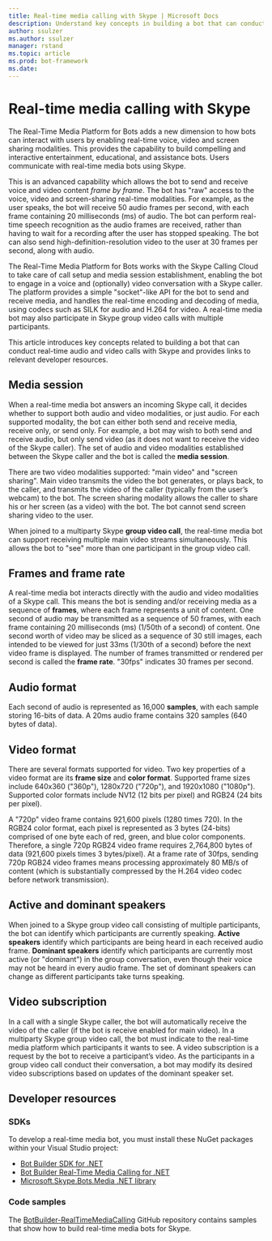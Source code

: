 ```yaml
---
title: Real-time media calling with Skype | Microsoft Docs
description: Understand key concepts in building a bot that can conduct real-time audio and video calls with Skype, using the Bot Builder SDK for .NET.
author: ssulzer
ms.author: ssulzer
manager: rstand
ms.topic: article
ms.prod: bot-framework
ms.date: 
---
```

# Real-time media calling with Skype

The Real-Time Media Platform for Bots adds a new dimension to how bots can interact with users by enabling real-time voice, video and screen sharing modalities. This provides the capability to build compelling and interactive entertainment, educational, and assistance bots. Users communicate with real-time media bots using Skype.

This is an advanced capability which allows the bot to send and receive voice and video content *frame by frame*. The bot has "raw" access to the voice, video and screen-sharing real-time modalities. For example, as the user speaks, the bot will receive 50 audio frames per second, with each frame containing 20 milliseconds (ms) of audio. The bot can perform real-time speech recognition as the audio frames are received, rather than having to wait for a recording after the user has stopped speaking. The bot can also send high-definition-resolution video to the user at 30 frames per second, along with audio.

The Real-Time Media Platform for Bots works with the Skype Calling Cloud to take care of call setup and media session establishment, enabling the bot to engage in a voice and (optionally) video conversation with a Skype caller. The platform provides a simple "socket"-like API for the bot to send and receive media, and handles the real-time encoding and decoding of media, using codecs such as SILK for audio and H.264 for video. A real-time media bot may also participate in Skype group video calls with multiple participants.

This article introduces key concepts related to building a bot that can conduct real-time audio and video calls with Skype and provides links to relevant developer resources.

## Media session
When a real-time media bot answers an incoming Skype call, it decides whether to support both audio and video modalities, or just audio. For each supported modality, the bot can either both send and receive media, receive only, or send only. For example, a bot may wish to both send and receive audio, but only send video (as it does not want to receive the video of the Skype caller). The set of audio and video modalities established between the Skype caller and the bot is called the **media session**.

There are two video modalities supported: "main video" and "screen sharing". Main video transmits the video the bot generates, or plays back, to the caller, and transmits the video of the caller (typically from the user’s webcam) to the bot. The screen sharing modality allows the caller to share his or her screen (as a video) with the bot. The bot cannot send screen sharing video to the user.

When joined to a multiparty Skype **group video call**, the real-time media bot can support receiving multiple main video streams simultaneously. This allows the bot to "see" more than one participant in the group video call.

## Frames and frame rate
A real-time media bot interacts directly with the audio and video modalities of a Skype call. This means the bot is sending and/or receiving media as a sequence of **frames**, where each frame represents a unit of content. One second of audio may be transmitted as a sequence of 50 frames, with each frame containing 20 milliseconds (ms) (1/50th of a second) of content. One second worth of video may be sliced as a sequence of 30 still images, each intended to be viewed for just 33ms (1/30th of a second) before the next video frame is displayed. The number of frames transmitted or rendered per second is called the **frame rate**. "30fps" indicates 30 frames per second.

## Audio format
Each second of audio is represented as 16,000 **samples**, with each sample storing 16-bits of data. A 20ms audio frame contains 320 samples (640 bytes of data).

## Video format
There are several formats supported for video. Two key properties of a video format are its **frame size** and **color format**. Supported frame sizes include 640x360 ("360p"), 1280x720 ("720p"), and 1920x1080 ("1080p"). Supported color formats include NV12 (12 bits per pixel) and RGB24 (24 bits per pixel).

A "720p" video frame contains 921,600 pixels (1280 times 720). In the RGB24 color format, each pixel is represented as 3 bytes (24-bits) comprised of one byte each of red, green, and blue color components. Therefore, a single 720p RGB24 video frame requires 2,764,800 bytes of data (921,600 pixels times 3 bytes/pixel). At a frame rate of 30fps, sending 720p RGB24 video frames means processing approximately 80 MB/s of content (which is substantially compressed by the H.264 video codec before network transmission).

## Active and dominant speakers
When joined to a Skype group video call consisting of multiple participants, the bot can identify which participants are currently speaking. **Active speakers** identify which participants are being heard in each received audio frame. **Dominant speakers** identify which participants are currently most active (or "dominant") in the group conversation, even though their voice may not be heard in every audio frame. The set of dominant speakers can change as different participants take turns speaking.

## Video subscription
In a call with a single Skype caller, the bot will automatically receive the video of the caller (if the bot is receive enabled for main video). In a multiparty Skype group video call, the bot must indicate to the real-time media platform which participants it wants to see. A video subscription is a request by the bot to receive a participant’s video. As the participants in a group video call conduct their conversation, a bot may modify its desired video subscriptions based on updates of the dominant speaker set.

## Developer resources 

### SDKs

To develop a real-time media bot, you must install these NuGet packages within your Visual Studio project:

- [Bot Builder SDK for .NET](bot-builder-dotnet-overview.md)
- [Bot Builder Real-Time Media Calling for .NET](https://www.nuget.org/packages?q=Bot.Builder.RealTimeMediaCalling)
- [Microsoft.Skype.Bots.Media .NET library](https://www.nuget.org/packages?q=Microsoft.Skype.Bots.Media)

### Code samples

The [BotBuilder-RealTimeMediaCalling](https://github.com/Microsoft/BotBuilder-RealTimeMediaCalling) GitHub repository contains samples that show how to build real-time media bots for Skype.

